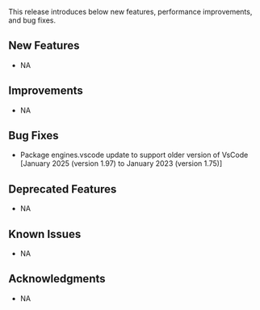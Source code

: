 This release introduces below new features, performance improvements, and bug fixes.

## New Features
- NA

## Improvements
- NA

## Bug Fixes
- Package engines.vscode update to support older version of VsCode [January 2025 (version 1.97) to January 2023 (version 1.75)]

## Deprecated Features
- NA

## Known Issues
- NA

## Acknowledgments
- NA

